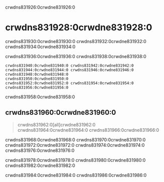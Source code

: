 crwdns831926:0crwdne831926:0
# crwdns831928:0crwdne831928:0

crwdns831930:0crwdne831930:0 crwdns831932:0crwdne831932:0 crwdns831934:0crwdne831934:0

crwdns831936:0crwdne831936:0 crwdns831938:0crwdne831938:0

```{figure} ../figures/communication-styles.jpg
crwdns831940:0crwdne831940:0 crwdns831942:0crwdne831942:0 crwdns831944:0crwdne831944:0 crwdns831946:0crwdne831946:0 crwdns831948:0crwdne831948:0
crwdns831950:0crwdne831950:0
crwdns831952:0crwdne831952:0 crwdns831954:0crwdne831954:0 crwdns831956:0crwdne831956:0
```

crwdns831958:0crwdne831958:0
## crwdns831960:0crwdne831960:0

> crwdns831962:0[all]crwdne831962:0 crwdns831964:0crwdne831964:0 crwdns831966:0crwdne831966:0

crwdns831968:0crwdne831968:0 crwdns831970:0crwdne831970:0 crwdns831972:0crwdne831972:0 crwdns831974:0crwdne831974:0 crwdns831976:0crwdne831976:0

crwdns831978:0crwdne831978:0 crwdns831980:0crwdne831980:0 crwdns831982:0crwdne831982:0

crwdns831984:0crwdne831984:0 crwdns831986:0crwdne831986:0
